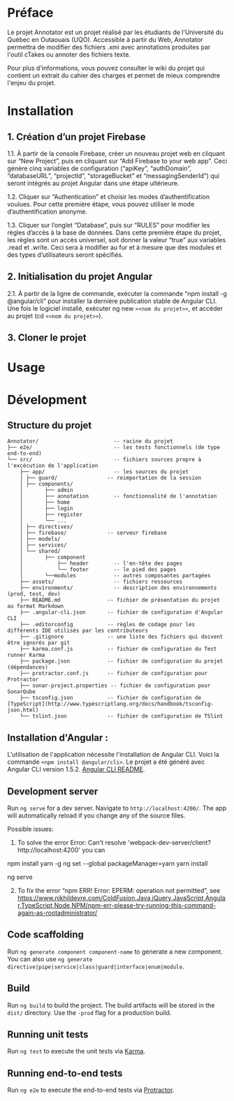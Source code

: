 # Préface

Le projet Annotator est un projet réalisé par les étudiants de l'Université du Québec en Outaouais (UQO). Accessible à partir du Web, Annotator permettra de modifier des fichiers .xmi avec annotations produites par l'outil cTakes ou annoter des fichiers texte.

Pour plus d'informations, vous pouvez consulter le wiki du projet qui contient un extrait du cahier des charges et permet de mieux comprendre l'enjeu du projet.

# Installation

## 1. Création d’un projet Firebase

1.1. À partir de la console Firebase, créer un nouveau projet web en cliquant sur “New
Project”, puis en cliquant sur “Add Firebase to your web app”. Ceci génère cinq variables de
configuration (“apiKey”, “authDomain”, “databaseURL”, “projectId”, “storageBucket” et
“messagingSenderId”) qui seront intégrés au projet Angular dans une étape ultérieure.

1.2. Cliquer sur “Authentication” et choisir les modes d’authentification voulues. Pour
cette première étape, vous pouvez utiliser le mode d’authentification anonyme.

1.3. Cliquer sur l’onglet “Database”, puis sur “RULES” pour modifier les règles d’accès à la
base de données. Dans cette première étape du projet, les règles sont un accès universel,
soit donner la valeur “true” aux variables .read et .write. Ceci sera à modifier au fur et à
mesure que des modules et des types d’utilisateurs seront spécifiés.

## 2. Initialisation du projet Angular

2.1. À partir de la ligne de commande, exécuter la commande “npm install -g @angular/cli”
pour installer la dernière publication stable de Angular CLI. Une fois le
logiciel installé, exécuter ng new ```<<nom du projet>>```, ​et accéder au projet (cd ```<<nom du projet>>```).

## 3. Cloner le projet

# Usage

# Dévelopment

##  Structure du projet
```
Annotator/                        -- racine du projet
├── e2e/                          -- les tests fonctionnels (de type end-to-end)
└── src/                          -- fichiers sources propre à l'excécution de l'application
    ├── app/                      -- les sources du projet
    │ ├── guard/                -- reimportation de la session
    │ ├── components/
    │       ├── admin
    │       ├── annotation        -- fonctionnalité de l'annotation
    │       ├── home
    │       ├── login
    │       ├── register
    │       └── ...
    │ ├── directives/
    │ ├── firebase/             -- serveur firebase
    │ ├── models/
    │ ├── services/
    │ └── shared/
    │       ├── component
    │           ├── header        -- l'en-tête des pages
    │           └── footer        -- le pied des pages
    │       └──modules            -- autres composantes partagées
    ├── assets/                   -- fichiers ressources
    ├── environments/             -- description des environnements (prod, test, dev)
    ├── README.md               -- fichier de présentation du projet au format Markdown
    ├── .angular-cli.json       -- fichier de configuration d'Angular CLI
    ├── .editorconfig           -- règles de codage pour les différents IDE utilisés par les contributeurs
    ├── .gitignore              -- une liste des fichiers qui doivent être ignorés par git
    ├── karma.conf.js           -- fichier de configuration du Test runner Karma
    ├── package.json            -- fichier de configuration du projet (dépendances)
    ├── protractor.conf.js      -- fichier de configuration pour Protractor
    ├── sonar-project.properties -- fichier de configuration pour SonarQube
    ├── tsconfig.json           -- fichier de configuration de [TypeScript](http://www.typescriptlang.org/docs/handbook/tsconfig-json.html)
    └── tslint.json             -- fichier de configuration de TSlint
```

## Installation d'Angular :

L'utilisation de l'application nécessite l'installation de Angular CLI. Voici la commande ```<npm install @angular/cli>```.
Le projet a été généré avec Angular CLI version 1.5.2. [Angular CLI README](https://github.com/angular/angular-cli/blob/master/README.md).

## Development server

Run `ng serve` for a dev server. Navigate to `http://localhost:4200/`. The app will automatically reload if you change any of the source files.

Possible issues:
1) To solve the error
  Error: Can't resolve 'webpack-dev-server/client?http://localhost:4200'
  you can

  npm install yarn -g
  ng set --global packageManager=yarn
  yarn install

  ng serve

2) To fix the error “npm ERR! Error: EPERM: operation not permitted”,
  see https://www.nikhildevre.com/ColdFusion,Java,jQuery,JavaScript,Angular,TypeScript,Node,NPM/npm-err-please-try-running-this-command-again-as-rootadministrator/

## Code scaffolding

Run `ng generate component component-name` to generate a new component. You can also use `ng generate directive|pipe|service|class|guard|interface|enum|module`.

## Build

Run `ng build` to build the project. The build artifacts will be stored in the `dist/` directory. Use the `-prod` flag for a production build.

## Running unit tests

Run `ng test` to execute the unit tests via [Karma](https://karma-runner.github.io).

## Running end-to-end tests

Run `ng e2e` to execute the end-to-end tests via [Protractor](http://www.protractortest.org/).
